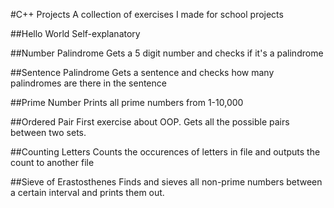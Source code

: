 #C++ Projects
A collection of exercises I made for school projects

##Hello World
Self-explanatory

##Number Palindrome
Gets a 5 digit number and checks if it's a palindrome

##Sentence Palindrome
Gets a sentence and checks how many palindromes are there in the sentence

##Prime Number
Prints all prime numbers from 1-10,000

##Ordered Pair
First exercise about OOP. Gets all the possible pairs between two sets.

##Counting Letters
Counts the occurences of letters in file and outputs the count to another file

##Sieve of Erastosthenes
Finds and sieves all non-prime numbers between a certain interval and prints them out.
